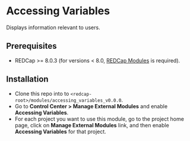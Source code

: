 # Accessing Variables

Displays information relevant to users.

## Prerequisites
- REDCap >= 8.0.3 (for versions < 8.0, [REDCap Modules](https://github.com/vanderbilt/redcap-external-modules) is required).

## Installation
- Clone this repo into to `<redcap-root>/modules/accessing_variables_v0.0.0`.
- Go to **Control Center > Manage External Modules** and enable **Accessing Variables**.
- For each project you want to use this module, go to the project home page, click on **Manage External Modules** link, and then enable **Accessing Variables** for that project.

